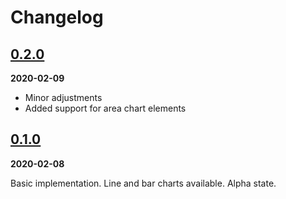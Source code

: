 # Changelog

## [0.2.0](https://github.com/kaishiyoku/laravel-recharts/compare/0.1.0...0.2.0)

**2020-02-09**

* Minor adjustments
* Added support for area chart elements

## [0.1.0](https://github.com/Kaishiyoku/laravel-recharts/releases/tag/0.1.0)

**2020-02-08**

Basic implementation. Line and bar charts available. Alpha state.
